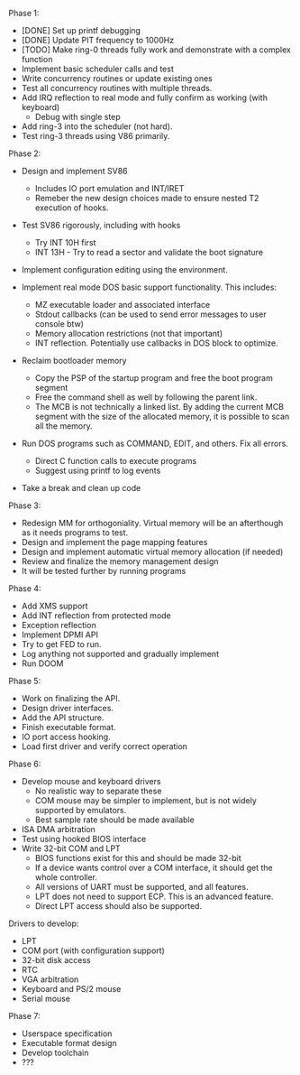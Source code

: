 Phase 1:
- [DONE] Set up printf debugging
- [DONE] Update PIT frequency to 1000Hz
- [TODO] Make ring-0 threads fully work and demonstrate with a complex function
- Implement basic scheduler calls and test
- Write concurrency routines or update existing ones
- Test all concurrency routines with multiple threads.
- Add IRQ reflection to real mode and fully confirm as working (with keyboard)
    - Debug with single step
- Add ring-3 into the scheduler (not hard).
- Test ring-3 threads using V86 primarily.

Phase 2:
- Design and implement SV86
    - Includes IO port emulation and INT/IRET
    - Remeber the new design choices made to ensure nested T2 execution of hooks.
- Test SV86 rigorously, including with hooks
	- Try INT 10H first
	- INT 13H - Try to read a sector and validate the boot signature
- Implement configuration editing using the environment.
- Implement real mode DOS basic support functionality. This includes:
    - MZ executable loader and associated interface
    - Stdout callbacks (can be used to send error messages to user console btw)
    - Memory allocation restrictions (not that important)
    - INT reflection. Potentially use callbacks in DOS block to optimize.
- Reclaim bootloader memory
	- Copy the PSP of the startup program and free the boot program segment
	- Free the command shell as well by following the parent link.
	- The MCB is not technically a linked list. By adding the current MCB segment with the size of the allocated memory, it is possible to scan all the memory.
- Run DOS programs such as COMMAND, EDIT, and others. Fix all errors.
	- Direct C function calls to execute programs
	- Suggest using printf to log events

- Take a break and clean up code

Phase 3:
- Redesign MM for orthogoniality. Virtual memory will be an afterthough as it needs programs to test.
- Design and implement the page mapping features
- Design and implement automatic virtual memory allocation (if needed)
- Review and finalize the memory management design
- It will be tested further by running programs

Phase 4:
- Add XMS support
- Add INT reflection from protected mode
- Exception reflection
- Implement DPMI API
- Try to get FED to run.
- Log anything not supported and gradually implement
- Run DOOM

Phase 5:
- Work on finalizing the API.
- Design driver interfaces.
- Add the API structure.
- Finish executable format.
- IO port access hooking.
- Load first driver and verify correct operation

Phase 6:
- Develop mouse and keyboard drivers
	- No realistic way to separate these
	- COM mouse may be simpler to implement, but is not widely supported by emulators.
	- Best sample rate should be made available
- ISA DMA arbitration
- Test using hooked BIOS interface
- Write 32-bit COM and LPT
	- BIOS functions exist for this and should be made 32-bit
	- If a device wants control over a COM interface, it should get the whole controller.
	- All versions of UART must be supported, and all features.
	- LPT does not need to support ECP. This is an advanced feature.
	- Direct LPT access should also be supported.

Drivers to develop:
- LPT
- COM port (with configuration support)
- 32-bit disk access
- RTC
- VGA arbitration
- Keyboard and PS/2 mouse
- Serial mouse

Phase 7:
- Userspace specification
- Executable format design
- Develop toolchain
- ???
